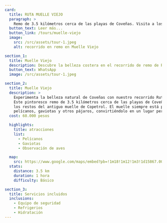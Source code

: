 ```yaml
---
card:
  title: RUTA MUELLE VIEJO
  paragraph: >
    Remo de 3.5 kilómetros cerca de las playas de Coveñas. Visita a los cimientos del muelle viejo de Copetrol, poblado por pelícanos y gaviotas. Ofrece avistamiento de aves durante aproximadamente una hora.
  button_text: Leer más...
  button_link: /tours/muelle-viejo
  image:
    src: /src/assets/tour-1.jpeg
    alt: recorrido en remo en Muelle Viejo

section_1:
  title: Muelle Viejo
  description: Descubre la belleza costera en el recorrido de remo de Ruta Muelle Viejo
  button_text: WhatsApp
  image: /src/assets/tour-1.jpeg

section_2:
  title: Muelle Viejo
  description: >
    Experimenta la belleza natural de Coveñas con nuestro recorrido Ruta Muelle Viejo.
    Este pintoresco remo de 3.5 kilómetros cerca de las playas de Coveñas te lleva a
    los restos del antiguo muelle de Copetrol. El muelle siempre está poblado por
    pelícanos, gaviotas y otros pájaros, convirtiéndolo en un lugar perfecto para los amantes de la observación de aves.
  cost: 60.000 pesos

  highlights:
    title: atracciones
    list:
      - Pelícanos
      - Gaviotas
      - Observación de aves 

  map:
    src: https://www.google.com/maps/embed?pb=!1m18!1m12!1m3!1d15867.009911374053!2d-75.61020612716673!3d6.163894277135764!2m3!1f0!2f0!3f0!3m2!1i1024!2i768!4f13.1!3m3!1m2!1s0x8e4683cb1d5771e9%3A0x4fda2fc926473c68!2sPolideportivo%20Sur%20de%20Envigado!5e0!3m2!1sen!2sco
  stats:
    distance: 3.5 km
    duration: 1 hora
    difficulty: Básico

section_3:
  title: Servicios incluidos
  inclusions:
    - Equipo de seguridad
    - Refrigerios
    - Hidratación
---
```

